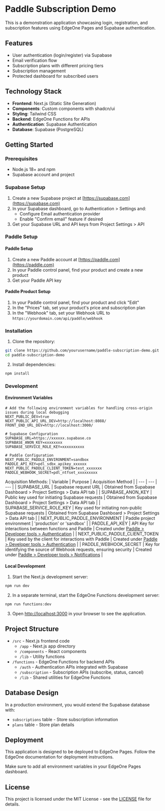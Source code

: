 # Paddle Subscription Demo

This is a demonstration application showcasing login, registration, and subscription features using EdgeOne Pages and Supabase authentication.

## Features

- User authentication (login/register) via Supabase
- Email verification flow
- Subscription plans with different pricing tiers
- Subscription management
- Protected dashboard for subscribed users

## Technology Stack

- **Frontend**: Next.js (Static Site Generation)
- **Components**: Custom components with shadcn/ui
- **Styling**: Tailwind CSS
- **Backend**: EdgeOne Functions for APIs
- **Authentication**: Supabase Authentication
- **Database**: Supabase (PostgreSQL)

## Getting Started

### Prerequisites

- Node.js 18+ and npm
- Supabase account and project

### Supabase Setup

1. Create a new Supabase project at [https://supabase.com](https://supabase.com)
2. In your Supabase dashboard, go to Authentication > Settings and:
   - Configure Email authentication provider
   - Enable "Confirm email" feature if desired
3. Get your Supabase URL and API keys from Project Settings > API

### Paddle Setup
#### Paddle Setup

1. Create a new Paddle account at [https://paddle.com](https://paddle.com)
2. In your Paddle control panel, find your product and create a new product
3. Get your Paddle API key

#### Paddle Product Setup

1. In your Paddle control panel, find your product and click "Edit"
2. In the "Prices" tab, set your product's price and subscription plan
3. In the "Webhook" tab, set your Webhook URL to `https://yourdomain.com/api/paddle/webhook`

### Installation

1. Clone the repository:

```bash
git clone https://github.com/yourusername/paddle-subscription-demo.git
cd paddle-subscription-demo
```

2. Install dependencies:

```bash
npm install
```

### Development

#### Environment Variables
```
# Add the following environment variables for handling cross-origin issues during local debugging
NEXT_PUBLIC_DEV=true
NEXT_PUBLIC_API_URL_DEV=http://localhost:8088/
FRONT_END_URL_DEV=http://localhost:3000/

# Supabase Configuration
SUPABASE_URL=https://xxxxxx.supabase.co
SUPABASE_ANON_KEY=xxxxxxxx
SUPABASE_SERVICE_ROLE_KEY=xxxxxxxxxx

# Paddle Configuration
NEXT_PUBLIC_PADDLE_ENVIRONMENT=sandbox
PADDLE_API_KEY=pdl_sdbx_apikey_xxxxxx
NEXT_PUBLIC_PADDLE_CLIENT_TOKEN=test_xxxxxxx
PADDLE_WEBHOOK_SECRET=pdl_ntfset_xxxxxxxxx
```

Acquisition Methods:
| Variable | Purpose | Acquisition Method |
| --- | --- | --- |
| SUPABASE_URL | Supabase request URL | Obtained from Supabase Dashboard > Project Settings > Data API tab |
| SUPABASE_ANON_KEY | Public key used for initiating Supabase requests | Obtained from Supabase Dashboard > Project Settings > Data API tab |
| SUPABASE_SERVICE_ROLE_KEY | Key used for initiating non-public Supabase requests | Obtained from Supabase Dashboard > Project Settings > Data API tab |
| NEXT_PUBLIC_PADDLE_ENVIRONMENT | Paddle project environment | 'production' or 'sandbox' |
| PADDLE_API_KEY | API Key for interactions between functions and Paddle | Created under [Paddle > Developer tools > Authentication](https://sandbox-vendors.paddle.com/authentication-v2) |
| NEXT_PUBLIC_PADDLE_CLIENT_TOKEN | Key used by the client for interactions with Paddle | Created under [Paddle > Developer tools > Authentication](https://sandbox-vendors.paddle.com/authentication-v2) |
| PADDLE_WEBHOOK_SECRET | Key for identifying the source of Webhook requests, ensuring security | Created under [Paddle > Developer tools > Notifications](https://sandbox-vendors.paddle.com/notifications) |

#### Local Development

1. Start the Next.js development server:

```bash
npm run dev
```

2. In a separate terminal, start the EdgeOne Functions development server:

```bash
npm run functions:dev
```

3. Open [http://localhost:3000](http://localhost:3000) in your browser to see the application.

## Project Structure

- `/src` - Next.js frontend code
  - `/app` - Next.js app directory
  - `/components` - React components
  - `/lib` - Utility functions
- `/functions` - EdgeOne Functions for backend APIs
  - `/auth` - Authentication APIs integrated with Supabase
  - `/subscription` - Subscription APIs (subscribe, status, cancel)
  - `/lib` - Shared utilities for EdgeOne Functions

## Database Design

In a production environment, you would extend the Supabase database with:

- `subscriptions` table - Store subscription information
- `plans` table - Store plan details

## Deployment

This application is designed to be deployed to EdgeOne Pages. Follow the EdgeOne documentation for deployment instructions.

Make sure to add all environment variables in your EdgeOne Pages dashboard.

## License

This project is licensed under the MIT License - see the [LICENSE](LICENSE) file for details.
